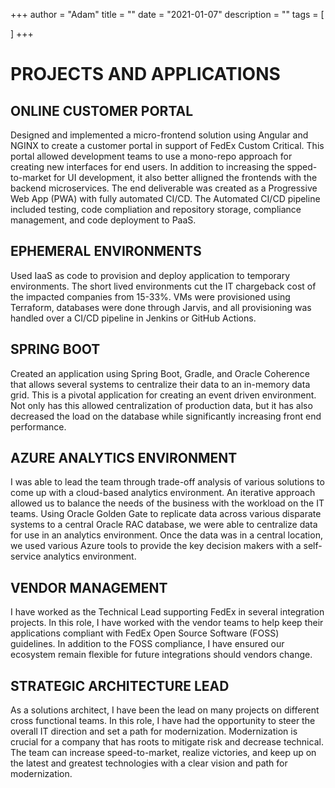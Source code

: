 +++
author = "Adam"
title = ""
date = "2021-01-07"
description = ""
tags = [
    
]
+++

# **PROJECTS AND APPLICATIONS**  
## **ONLINE CUSTOMER PORTAL**
Designed and implemented a micro-frontend solution using Angular and NGINX to create a customer portal in support of FedEx Custom Critical.  This portal allowed development teams to use a mono-repo approach for creating new interfaces for end users.  In addition to increasing the spped-to-market for UI development, it also better alligned the frontends with the backend microservices.  The end deliverable was created as a Progressive Web App (PWA) with fully automated CI/CD.  The Automated CI/CD pipeline included testing, code compliation and repository storage, compliance management, and code deployment to PaaS.  

## **EPHEMERAL ENVIRONMENTS**  
Used IaaS as code to provision and deploy application to temporary environments.  The short lived environments cut the IT chargeback cost of the impacted companies from 15-33%.  VMs were provisioned using Terraform, databases were done through Jarvis, and all provisioning was handled over a CI/CD pipeline in Jenkins or GitHub Actions.

## **SPRING BOOT**  
Created an application using Spring Boot, Gradle, and Oracle Coherence that allows several systems to centralize their data to an in-memory data grid.  This is a pivotal application for creating an event driven environment.  Not only has this allowed centralization of production data, but it has also decreased the load on the database while significantly increasing front end performance.  

## **AZURE ANALYTICS ENVIRONMENT**  
I was able to lead the team through trade-off analysis of various solutions to come up with a cloud-based analytics environment.  An iterative approach allowed us to balance the needs of the business with the workload on the IT teams.  Using Oracle Golden Gate to replicate data across various disparate systems to a central Oracle RAC database, we were able to centralize data for use in an analytics environment.  Once the data was in a central location, we used various Azure tools to provide the key decision makers with a self-service analytics environment.   

## **VENDOR MANAGEMENT**  
I have worked as the Technical Lead supporting FedEx in several integration projects.  In this role, I have worked with the vendor teams to help keep their applications compliant with FedEx Open Source Software (FOSS) guidelines.  In addition to the FOSS compliance, I have ensured our ecosystem remain flexible for future integrations should vendors change.  

## **STRATEGIC ARCHITECTURE LEAD**  
As a solutions architect, I have been the lead on many projects on different cross functional teams.  In this role, I have had the opportunity to steer the overall IT direction and set a path for modernization.  Modernization is crucial for a company that has roots to mitigate risk and decrease technical.  The team can increase speed-to-market, realize victories, and keep up on the latest and greatest technologies with a clear vision and path for modernization.  
